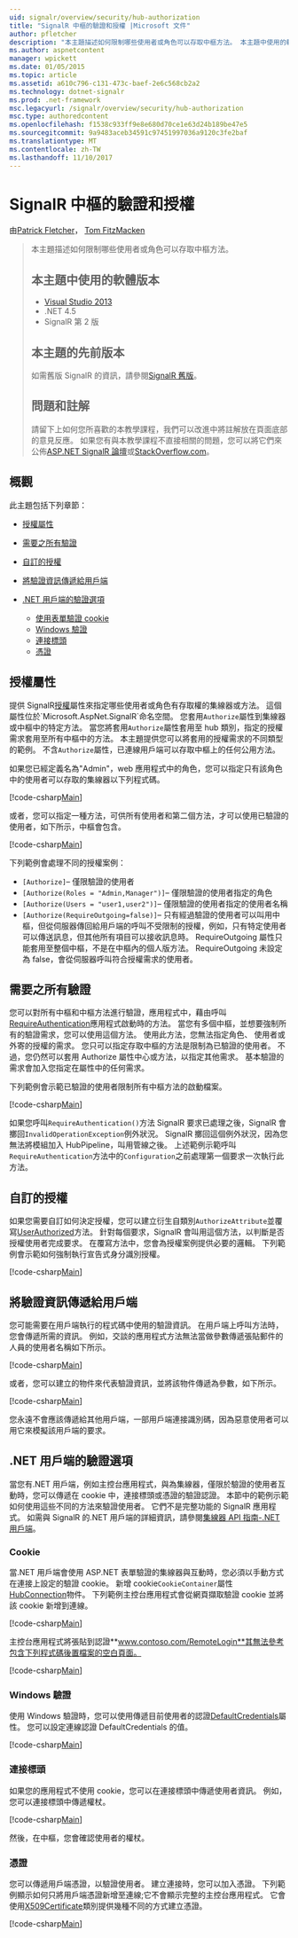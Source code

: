 ```yaml
---
uid: signalr/overview/security/hub-authorization
title: "SignalR 中樞的驗證和授權 |Microsoft 文件"
author: pfletcher
description: "本主題描述如何限制哪些使用者或角色可以存取中樞方法。 本主題中使用的軟體版本 Visual Studio 2013.NET 4.5 SignalR ve..."
ms.author: aspnetcontent
manager: wpickett
ms.date: 01/05/2015
ms.topic: article
ms.assetid: a610c796-c131-473c-baef-2e6c568cb2a2
ms.technology: dotnet-signalr
ms.prod: .net-framework
msc.legacyurl: /signalr/overview/security/hub-authorization
msc.type: authoredcontent
ms.openlocfilehash: f1538c933ff9e8e680d70ce1e63d24b189be47e5
ms.sourcegitcommit: 9a9483aceb34591c97451997036a9120c3fe2baf
ms.translationtype: MT
ms.contentlocale: zh-TW
ms.lasthandoff: 11/10/2017
---
```

<a name="authentication-and-authorization-for-signalr-hubs"></a>SignalR 中樞的驗證和授權
====================
由[Patrick Fletcher](https://github.com/pfletcher)， [Tom FitzMacken](https://github.com/tfitzmac)

> 本主題描述如何限制哪些使用者或角色可以存取中樞方法。 
> 
> ## <a name="software-versions-used-in-this-topic"></a>本主題中使用的軟體版本
> 
> 
> - [Visual Studio 2013](https://www.microsoft.com/visualstudio/eng/2013-downloads)
> - .NET 4.5
> - SignalR 第 2 版
>   
> 
> 
> ## <a name="previous-versions-of-this-topic"></a>本主題的先前版本
> 
> 如需舊版 SignalR 的資訊，請參閱[SignalR 舊版](../older-versions/index.md)。
> 
> ## <a name="questions-and-comments"></a>問題和註解
> 
> 請留下上如何您所喜歡的本教學課程，我們可以改進中將註解放在頁面底部的意見反應。 如果您有與本教學課程不直接相關的問題，您可以將它們來公佈[ASP.NET SignalR 論壇](https://forums.asp.net/1254.aspx/1?ASP+NET+SignalR)或[StackOverflow.com](http://stackoverflow.com/)。


## <a name="overview"></a>概觀

此主題包括下列章節：

- [授權屬性](#authorizeattribute)
- [需要之所有驗證](#requireauth)
- [自訂的授權](#custom)
- [將驗證資訊傳遞給用戶端](#passauth)
- [.NET 用戶端的驗證選項](#authoptions)

    - [使用表單驗證 cookie](#cookie)
    - [Windows 驗證](#windows)
    - [連接標頭](#header)
    - [憑證](#certificate)

<a id="authorizeattribute"></a>

## <a name="authorize-attribute"></a>授權屬性

提供 SignalR[授權](https://msdn.microsoft.com/en-us/library/microsoft.aspnet.signalr.authorizeattribute(v=vs.111).aspx)屬性來指定哪些使用者或角色有存取權的集線器或方法。 這個屬性位於`Microsoft.AspNet.SignalR`命名空間。 您套用`Authorize`屬性到集線器或中樞中的特定方法。 當您將套用`Authorize`屬性套用至 hub 類別，指定的授權需求套用至所有中樞中的方法。 本主題提供您可以將套用的授權需求的不同類型的範例。 不含`Authorize`屬性，已連線用戶端可以存取中樞上的任何公用方法。

如果您已經定義名為"Admin"，web 應用程式中的角色，您可以指定只有該角色中的使用者可以存取的集線器以下列程式碼。

[!code-csharp[Main](hub-authorization/samples/sample1.cs)]

或者，您可以指定一種方法，可供所有使用者和第二個方法，才可以使用已驗證的使用者，如下所示，中樞會包含。

[!code-csharp[Main](hub-authorization/samples/sample2.cs)]

下列範例會處理不同的授權案例：

- `[Authorize]`– 僅限驗證的使用者
- `[Authorize(Roles = "Admin,Manager")]`– 僅限驗證的使用者指定的角色
- `[Authorize(Users = "user1,user2")]`– 僅限驗證的使用者指定的使用者名稱
- `[Authorize(RequireOutgoing=false)]`– 只有經過驗證的使用者可以叫用中樞，但從伺服器傳回給用戶端的呼叫不受限制的授權，例如，只有特定使用者可以傳送訊息，但其他所有項目可以接收訊息時。 RequireOutgoing 屬性只能套用至整個中樞，不是在中樞內的個人版方法。 RequireOutgoing 未設定為 false，會從伺服器呼叫符合授權需求的使用者。

<a id="requireauth"></a>

## <a name="require-authentication-for-all-hubs"></a>需要之所有驗證

您可以對所有中樞和中樞方法進行驗證，應用程式中，藉由呼叫[RequireAuthentication](https://msdn.microsoft.com/en-us/library/microsoft.aspnet.signalr.hubpipelineextensions.requireauthentication(v=vs.111).aspx)應用程式啟動時的方法。 當您有多個中樞，並想要強制所有的驗證需求，您可以使用這個方法。 使用此方法，您無法指定角色、 使用者或外寄的授權的需求。 您只可以指定存取中樞的方法是限制為已驗證的使用者。 不過，您仍然可以套用 Authorize 屬性中心或方法，以指定其他需求。 基本驗證的需求會加入您指定在屬性中的任何需求。

下列範例會示範已驗證的使用者限制所有中樞方法的啟動檔案。

[!code-csharp[Main](hub-authorization/samples/sample3.cs)]

如果您呼叫`RequireAuthentication()`方法 SignalR 要求已處理之後，SignalR 會擲回`InvalidOperationException`例外狀況。 SignalR 擲回這個例外狀況，因為您無法將模組加入 HubPipeline，叫用管線之後。 上述範例示範呼叫`RequireAuthentication`方法中的`Configuration`之前處理第一個要求一次執行此方法。

<a id="custom"></a>

## <a name="customized-authorization"></a>自訂的授權

如果您需要自訂如何決定授權，您可以建立衍生自類別`AuthorizeAttribute`並覆寫[UserAuthorized](https://msdn.microsoft.com/en-us/library/microsoft.aspnet.signalr.authorizeattribute.userauthorized(v=vs.111).aspx)方法。 針對每個要求，SignalR 會叫用這個方法，以判斷是否授權使用者完成要求。 在覆寫方法中，您會為授權案例提供必要的邏輯。 下列範例會示範如何強制執行宣告式身分識別授權。

[!code-csharp[Main](hub-authorization/samples/sample4.cs)]

<a id="passauth"></a>

## <a name="pass-authentication-information-to-clients"></a>將驗證資訊傳遞給用戶端

您可能需要在用戶端執行的程式碼中使用的驗證資訊。 在用戶端上呼叫方法時，您會傳遞所需的資訊。 例如，交談的應用程式方法無法當做參數傳遞張貼郵件的人員的使用者名稱如下所示。

[!code-csharp[Main](hub-authorization/samples/sample5.cs)]

或者，您可以建立的物件來代表驗證資訊，並將該物件傳遞為參數，如下所示。

[!code-csharp[Main](hub-authorization/samples/sample6.cs)]

您永遠不會應該傳遞給其他用戶端，一部用戶端連接識別碼，因為惡意使用者可以用它來模擬該用戶端的要求。

<a id="authoptions"></a>

## <a name="authentication-options-for-net-clients"></a>.NET 用戶端的驗證選項

當您有.NET 用戶端，例如主控台應用程式，與為集線器，僅限於驗證的使用者互動時，您可以傳遞在 cookie 中，連接標頭或憑證的驗證認證。 本節中的範例示範如何使用這些不同的方法來驗證使用者。 它們不是完整功能的 SignalR 應用程式。 如需與 SignalR 的.NET 用戶端的詳細資訊，請參閱[集線器 API 指南-.NET 用戶端](../guide-to-the-api/hubs-api-guide-net-client.md)。

<a id="cookie"></a>

### <a name="cookie"></a>Cookie

當.NET 用戶端會使用 ASP.NET 表單驗證的集線器與互動時，您必須以手動方式在連接上設定的驗證 cookie。 新增 cookie`CookieContainer`屬性[HubConnection](https://msdn.microsoft.com/en-us/library/microsoft.aspnet.signalr.client.hubs.hubconnection(v=vs.111).aspx)物件。 下列範例主控台應用程式會從網頁擷取驗證 cookie 並將該 cookie 新增到連線。

[!code-csharp[Main](hub-authorization/samples/sample7.cs)]

主控台應用程式將張貼到認證**www.contoso.com/RemoteLogin**其無法參考包含下列程式碼後置檔案的空白頁面。

[!code-csharp[Main](hub-authorization/samples/sample8.cs)]

<a id="windows"></a>

### <a name="windows-authentication"></a>Windows 驗證

使用 Windows 驗證時，您可以使用傳遞目前使用者的認證[DefaultCredentials](https://msdn.microsoft.com/en-us/library/system.net.credentialcache.defaultcredentials.aspx)屬性。 您可以設定連線認證 DefaultCredentials 的值。

[!code-csharp[Main](hub-authorization/samples/sample9.cs?highlight=6)]

<a id="header"></a>

### <a name="connection-header"></a>連接標頭

如果您的應用程式不使用 cookie，您可以在連接標頭中傳遞使用者資訊。 例如，您可以連接標頭中傳遞權杖。

[!code-csharp[Main](hub-authorization/samples/sample10.cs?highlight=6)]

然後，在中樞，您會確認使用者的權杖。

<a id="certificate"></a>

### <a name="certificate"></a>憑證

您可以傳遞用戶端憑證，以驗證使用者。 建立連接時，您可以加入憑證。 下列範例顯示如何只將用戶端憑證新增至連線;它不會顯示完整的主控台應用程式。 它會使用[X509Certificate](https://msdn.microsoft.com/en-us/library/system.security.cryptography.x509certificates.x509certificate.aspx)類別提供幾種不同的方式建立憑證。

[!code-csharp[Main](hub-authorization/samples/sample11.cs?highlight=6)]
